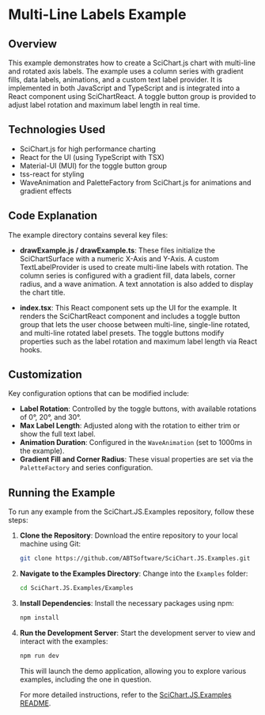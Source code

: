 # Multi-Line Labels Example

## Overview

This example demonstrates how to create a SciChart.js chart with multi-line and rotated axis labels. The example uses a column series with gradient fills, data labels, animations, and a custom text label provider. It is implemented in both JavaScript and TypeScript and is integrated into a React component using SciChartReact. A toggle button group is provided to adjust label rotation and maximum label length in real time.

## Technologies Used

-   SciChart.js for high performance charting
-   React for the UI (using TypeScript with TSX)
-   Material-UI (MUI) for the toggle button group
-   tss-react for styling
-   WaveAnimation and PaletteFactory from SciChart.js for animations and gradient effects

## Code Explanation

The example directory contains several key files:

-   **drawExample.js / drawExample.ts**: These files initialize the SciChartSurface with a numeric X-Axis and Y-Axis. A custom TextLabelProvider is used to create multi-line labels with rotation. The column series is configured with a gradient fill, data labels, corner radius, and a wave animation. A text annotation is also added to display the chart title.

-   **index.tsx**: This React component sets up the UI for the example. It renders the SciChartReact component and includes a toggle button group that lets the user choose between multi-line, single-line rotated, and multi-line rotated label presets. The toggle buttons modify properties such as the label rotation and maximum label length via React hooks.

## Customization

Key configuration options that can be modified include:

-   **Label Rotation**: Controlled by the toggle buttons, with available rotations of 0°, 20°, and 30°.
-   **Max Label Length**: Adjusted along with the rotation to either trim or show the full text label.
-   **Animation Duration**: Configured in the `WaveAnimation` (set to 1000ms in the example).
-   **Gradient Fill and Corner Radius**: These visual properties are set via the `PaletteFactory` and series configuration.

## Running the Example

To run any example from the SciChart.JS.Examples repository, follow these steps:

1. **Clone the Repository**: Download the entire repository to your local machine using Git:

    ```bash
    git clone https://github.com/ABTSoftware/SciChart.JS.Examples.git
    ```

2. **Navigate to the Examples Directory**: Change into the `Examples` folder:

    ```bash
    cd SciChart.JS.Examples/Examples
    ```

3. **Install Dependencies**: Install the necessary packages using npm:

    ```bash
    npm install
    ```

4. **Run the Development Server**: Start the development server to view and interact with the examples:

    ```bash
    npm run dev
    ```

    This will launch the demo application, allowing you to explore various examples, including the one in question.

    For more detailed instructions, refer to the [SciChart.JS.Examples README](https://github.com/ABTSoftware/SciChart.JS.Examples/blob/master/README.md).
